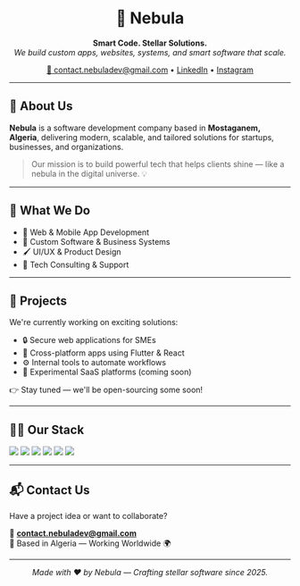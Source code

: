 <h1 align="center">🚀 Nebula</h1>
<p align="center">
  <strong>Smart Code. Stellar Solutions.</strong><br>
  <em>We build custom apps, websites, systems, and smart software that scale.</em>
</p>

<p align="center">
  <a href="mailto:contact.nebuladev@gmail.com">📧 contact.nebuladev@gmail.com</a> • 
  <a href="https://www.linkedin.com/company/nebuladev">LinkedIn</a> • 
  <a href="https://instagram.com/nebuladev">Instagram</a>
</p>

---

## 🌌 About Us

**Nebula** is a software development company based in **Mostaganem, Algeria**, delivering modern, scalable, and tailored solutions for startups, businesses, and organizations.

> Our mission is to build powerful tech that helps clients shine — like a nebula in the digital universe. 💡

---

## 💼 What We Do

- 🧠 Web & Mobile App Development  
- 🧩 Custom Software & Business Systems  
- 🖌️ UI/UX & Product Design  
- 🔧 Tech Consulting & Support  

---

## 📂 Projects

We're currently working on exciting solutions:
- 🔒 Secure web applications for SMEs
- 📲 Cross-platform apps using Flutter & React
- ⚙️ Internal tools to automate workflows
- 🧪 Experimental SaaS platforms (coming soon)

👉 Stay tuned — we'll be open-sourcing some soon!

---

## 👨‍💻 Our Stack

<p>
  <img src="https://img.shields.io/badge/PHP-blue?style=for-the-badge&logo=php" />
  <img src="https://img.shields.io/badge/JavaScript-yellow?style=for-the-badge&logo=javascript" />
  <img src="https://img.shields.io/badge/Node.js-339933?style=for-the-badge&logo=nodedotjs&logoColor=white" />
  <img src="https://img.shields.io/badge/Flutter-02569B?style=for-the-badge&logo=flutter&logoColor=white" />
  <img src="https://img.shields.io/badge/MySQL-4479A1?style=for-the-badge&logo=mysql&logoColor=white" />
  <img src="https://img.shields.io/badge/GitHub-181717?style=for-the-badge&logo=github&logoColor=white" />
</p>

---

## 📬 Contact Us

Have a project idea or want to collaborate?

📧 **contact.nebuladev@gmail.com**  
📍 Based in Algeria — Working Worldwide 🌍  

---

<p align="center"><em>Made with ❤️ by Nebula — Crafting stellar software since 2025.</em></p>

